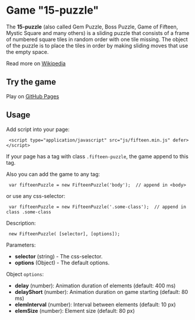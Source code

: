 # Game "15-puzzle" 

 The **15-puzzle** (also called Gem Puzzle, Boss Puzzle, Game of Fifteen, Mystic Square and many others) is a sliding puzzle that consists of a frame of numbered square tiles in random order with one tile missing. The object of the puzzle is to place the tiles in order by making sliding moves that use the empty space. 
 
 Read more on [Wikipedia](https://en.wikipedia.org/wiki/15_puzzle)
 
## Try the game
 
 Play on [GitHub Pages]( https://sergiy-mykhailov.github.io/game-15-puzzle/)
  
## Usage
  
Add script into your page:
```
 <script type="application/javascript" src="js/fifteen.min.js" defer></script>
``` 
If your page has a tag with class `.fifteen-puzzle`, 
the game append to this tag.
 
Also you can add the game to any tag:
 ```
  var fifteenPuzzle = new FifteenPuzzle('body');  // append in <body>
 ```
or use any css-selector:
 ```
  var fifteenPuzzle = new FifteenPuzzle('.some-class');  // append in class .some-class
 ```
Description:
 ```
  new FifteenPuzzle( [selector], [options]); 
 ```
Parameters:
- **selector** (string) - The css-selector.
- **options** (Object) - The default options.

Object `options`:
- **delay** (number): Animation duration of elements (default: 400 ms)
- **delayShort** (number): Animation duration on game starting (default: 80 ms)
- **elemInterval** (number): Interval between elements (default: 10 px)
- **elemSize** (number): Element size (default: 80 px)
